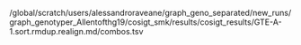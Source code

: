 /global/scratch/users/alessandroraveane/graph_geno_separated/new_runs/graph_genotyper_Allentofthg19/cosigt_smk/results/cosigt_results/GTE-A-1.sort.rmdup.realign.md/combos.tsv